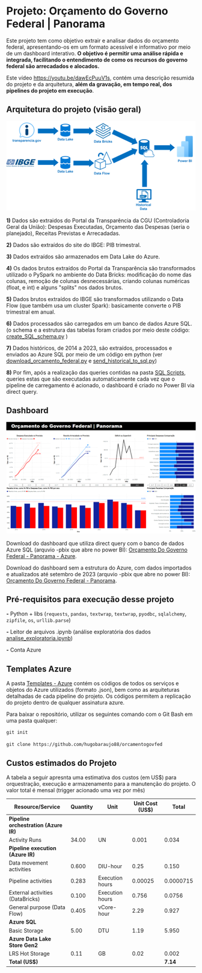 # Projeto: Orçamento do Governo Federal | Panorama

Este projeto tem como objetivo extrair e analisar dados do orçamento federal, apresentando-os em um formato acessível e informativo por meio de um dashboard interativo. **O objetivo é permitir uma análise rápida e integrada, facilitando o entendimento de como os recursos do governo federal são arrecadados e alocados.**

Este vídeo https://youtu.be/dawEcPuuV1s, contém uma descrição resumida do projeto e da arquitetura, **além da gravação, em tempo real, dos pipelines do projeto em execução**.

## Arquitetura do projeto (visão geral)

![Arquitetura visão geral](https://raw.githubusercontent.com/hugobaraujo88/orcamentogovfed/main/img/transparencia_data_arch.png)

**1)** Dados são extraidos do Portal da Transparência da CGU (Controladoria Geral da União): Despesas Executadas, Orçamento das Despesas (seria o planejado), Receitas Previstas e Arrecadadas.

**2)** Dados são extraídos do site do IBGE: PIB trimestral.

**3)** Dados extraídos são armazenados em Data Lake do Azure.

**4)** Os dados brutos extraídos do Portal da Transparência são transformados utilizado o PySpark no ambiente do Data Bricks: modificação do nome das colunas, remoção de colunas desnecessárias, criando colunas numéricas (float, e int) e alguns "splits" nos dados brutos.

**5)** Dados brutos extraídos do IBGE são transformados utilizando o Data Flow (que também usa um cluster Spark): basicamente converte o PIB trimestral em anual.

**6)** Dados processados são carregados em um banco de dados Azure SQL. (o schema e a estrutura das tabelas foram criados por meio deste código: [create_SQL_schema.py](https://github.com/hugobaraujo88/orcamentogovfed/blob/main/create_SQL_schema.py) )

**7)** Dados históricos, de 2014 a 2023, são extraídos, processados e enviados ao Azure SQL por meio de um código em python (ver [download_orcamento_federal.py](https://github.com/hugobaraujo88/orcamentogovfed/blob/main/download_orcamento_federal.py) e [send_historical_to_sql.py](https://github.com/hugobaraujo88/orcamentogovfed/blob/main/send_historical_to_sql.py))

**8)** Por fim, após a realização das queries contidas na pasta [SQL Scripts](https://github.com/hugobaraujo88/orcamentogovfed/tree/main/SQL%20Scripts), queries estas que são executadas automaticamente cada vez que o pipeline de carregamento é acionado, o dashboard é criado no Power BI via direct query.

## Dashboard

![dashboard](https://raw.githubusercontent.com/hugobaraujo88/orcamentogovfed/main/img/printDashboard.png)

Download do dashboard que utiliza direct query com o banco de dados Azure SQL (arquvio -pbix que abre no power BI): [Orçamento Do Governo Federal - Panorama - Azure](https://github.com/hugobaraujo88/orcamentogovfed/raw/main/Dashboard%20Power%20BI/OrcamentoGovernoFederalPanorama%20-%20azure.pbix).

Download do dashboard sem a estrutura do Azure, com dados importados e atualizados até setembro de 2023 (arquvio -pbix que abre no power BI): [Orçamento Do Governo Federal - Panorama](https://github.com/hugobaraujo88/orcamentogovfed/raw/main/Dashboard%20Power%20BI/OrcamentoGovernoFederalPanorama.pbix).


## Pré-requisitos para execução desse projeto

**-** Python + libs (`requests`, `pandas`, `textwrap`, `textwrap`, `pyodbc`, `sqlalchemy`, `zipfile`, `os`, `urllib.parse`) 

**-** Leitor de arquivos .ipynb (análise exploratória dos dados [analise_exploratoria.ipynb](https://github.com/hugobaraujo88/orcamentogovfed/blob/main/analise_exploratoria.ipynb))

**-** Conta Azure

## Templates Azure

A pasta [Templates - Azure](https://github.com/hugobaraujo88/orcamentogovfed/tree/main/Templates%20-%20Azure) contém os códigos de todos os serviços e objetos do Azure utilizados (formato .json), bem como as arquiteturas detalhadas de cada pipeline do projeto. Os códigos permitem a replicação do projeto dentro de qualquer assinatura azure.

Para baixar o repositório, utilizar os seguintes comando com o Git Bash em uma pasta qualquer:

```
git init

git clone https://github.com/hugobaraujo88/orcamentogovfed 
```

## Custos estimados do Projeto

A tabela a seguir apresnta uma estimativa dos custos (em US$) para orquestração, execução e armazenamento para a manutenção do projeto. O valor total é mensal (trigger acionado uma vez por mês) 

| Resource/Service                                | Quantity | Unit           | Unit Cost (US$) | Total   |
|----------------------------------------|----------|----------------|-----------------|---------|
| **Pipeline orchestration (Azure IR)**       |    |              |           |   |
| Activity Runs                               | 34.00    | UN             | 0.001           | 0.034   |
| **Pipeline execution (Azure IR)**           |          |                |                 |         |
| Data movement activities              | 0.600    | DIU-hour       | 0.25            | 0.150   |
| Pipeline activities                   | 0.283    | Execution hours| 0.00025         | 0.0000715 |
| External activities (DataBricks)      | 0.100    | Execution hours       | 0.756           | 0.0756   |
| General purpose (Data Flow)             | 0.405    | vCore-hour     | 2.29            | 0.927   |
| **Azure SQL**                               |          |                |                 |         |
| Basic Storage                         | 5.00     | DTU            | 1.19            | 5.950   |
| **Azure Data Lake Store Gen2**              |          |                |                 |         |
| LRS Hot Storage                       | 0.11     | GB             | 0.02            | 0.002   |
| **Total (US$)**                            |          |                |                 | **7.14**    |
